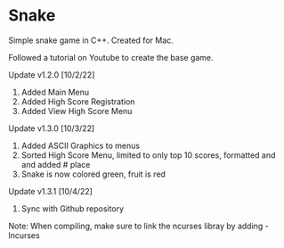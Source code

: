 # Snake
Simple snake game in C++. Created for Mac. 

Followed a tutorial on Youtube to create the base game.

Update v1.2.0 [10/2/22]
1. Added Main Menu
2. Added High Score Registration
3. Added View High Score Menu

Update v1.3.0 [10/3/22]
1. Added ASCII Graphics to menus
2. Sorted High Score Menu, limited to only top 10 scores, formatted and and added # place
3. Snake is now colored green, fruit is red

Update v1.3.1 [10/4/22]
1. Sync with Github repository

Note: When compiling, make sure to link the ncurses libray by adding -lncurses

